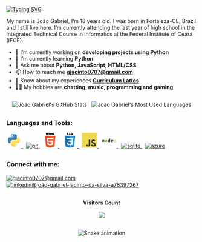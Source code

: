 [![Typing SVG](https://readme-typing-svg.herokuapp.com/?color=FFD900&size=35&center=true&vCenter=true&width=1000&lines=Hello!+You’re+most+welcome!;How+are+you?+👋)](https://git.io/typing-svg)

My name is João Gabriel, I’m 18 years old. I was born in Fortaleza-CE, Brazil and I still live here. I’m currently attending the last year of high school in the Integrated Technical Course in Informatics at the Federal Institute of Ceará (IFCE).</h3>

- 🔭 I’m currently working on **developing projects using Python**
- 🌱 I’m currently learning **Python**
- 💬 Ask me about **Python, JavaScript, HTML/CSS**
- 📫 How to reach me **gjacinto0707@gmail.com**
- 📄 Know about my experiences [**Curriculum Lattes**](http://lattes.cnpq.br/5485294122897620)
- 👨‍💻 My hobbies are **chatting, music, programming and gaming**

##

<div align="center">
  <img height="200px" src="https://github-readme-stats.vercel.app/api?username=JGabrielJ&theme=vision-friendly-dark&hide_border=true&include_all_commits=false&count_private=false&bg_color=0d1117" alt="João Gabriel's GitHub Stats"> &nbsp;
  <img height="200px" src="https://github-readme-stats.vercel.app/api/top-langs/?username=JGabrielJ&theme=vision-friendly-dark&hide_border=true&include_all_commits=false&count_private=false&layout=compact&bg_color=0d1117" alt="João Gabriel's Most Used Languages">
</div>

##

### Languages and Tools:
<a href="https://www.python.org" target="_blank" rel="noreferrer"> <img src="https://raw.githubusercontent.com/devicons/devicon/master/icons/python/python-original.svg" alt="python" width="40" height="40"> </a> &nbsp;
<a href="https://git-scm.com/" target="_blank" rel="noreferrer"> <img src="https://www.vectorlogo.zone/logos/git-scm/git-scm-icon.svg" alt="git" width="40" height="40"> </a> &nbsp;
<a href="https://www.w3.org/html/" target="_blank" rel="noreferrer"> <img src="https://raw.githubusercontent.com/devicons/devicon/master/icons/html5/html5-original-wordmark.svg" alt="html5" width="40" height="40"> </a> &nbsp;
<a href="https://www.w3schools.com/css/" target="_blank" rel="noreferrer"> <img src="https://raw.githubusercontent.com/devicons/devicon/master/icons/css3/css3-original-wordmark.svg" alt="css3" width="40" height="40"> </a> &nbsp;
<a href="https://developer.mozilla.org/en-US/docs/Web/JavaScript" target="_blank" rel="noreferrer"> <img src="https://raw.githubusercontent.com/devicons/devicon/master/icons/javascript/javascript-original.svg" alt="javascript" width="40" height="40"> </a> &nbsp;
<a href="https://nodejs.org" target="_blank" rel="noreferrer"> <img src="https://raw.githubusercontent.com/devicons/devicon/master/icons/nodejs/nodejs-original-wordmark.svg" alt="nodejs" width="40" height="40"> </a> &nbsp;
<a href="https://www.sqlite.org/" target="_blank" rel="noreferrer"> <img src="https://www.vectorlogo.zone/logos/sqlite/sqlite-icon.svg" alt="sqlite" width="40" height="40"> </a> &nbsp;
<a href="https://azure.microsoft.com/en-in/" target="_blank" rel="noreferrer"> <img src="https://www.vectorlogo.zone/logos/microsoft_azure/microsoft_azure-icon.svg" alt="azure" width="40" height="40"> </a>

##

### Connect with me:
<a href="mailto:gjacinto0707@gmail.com" target="_blank"> <img align="center" src="https://img.shields.io/badge/Gmail-D14836?style=for-the-badge&logo=gmail&logoColor=white" alt="gjacinto0707@gmail.com"> </a>
<a href="https://linkedin.com/in/joão-gabriel-jacinto-da-silva-a78397267" target="_blank"> <img align="center" src="https://img.shields.io/badge/LinkedIn-0077B5?style=for-the-badge&logo=linkedin&logoColor=white" alt="linkedin@joão-gabriel-jacinto-da-silva-a78397267"> </a>

##

<div align="center">
  <p align="center"><b> Visitors Count </b></p>
  <img align="center" src="https://profile-counter.glitch.me/{JGabrielJ}/count.svg">
</div> <br>

<div align="center">

  ![Snake animation](https://github.com/JGabrielJ/JGabrielJ/blob/output/github-contribution-grid-snake.svg)

</div>
